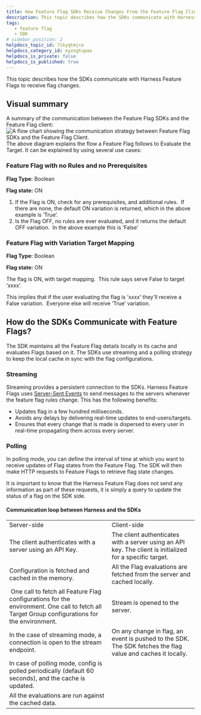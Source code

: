 ```yaml
---
title: How Feature Flag SDKs Receive Changes From the Feature Flag Client
description: This topic describes how the SDKs communicate with Harness Feature Flags to receive flag changes.
tags: 
   - feature flag
   - SDK
# sidebar_position: 2
helpdocs_topic_id: 7ikyqtmjce
helpdocs_category_id: eyzngtupao
helpdocs_is_private: false
helpdocs_is_published: true
---
```


This topic describes how the SDKs communicate with Harness Feature Flags to receive flag changes.

## Visual summary

A summary of the communication between the Feature Flag SDKs and the Feature Flag client: 
![A flow chart showing the communication strategy between Feature Flag SDKs and the Feature Flag Client.](./static/2-communication-sdks-harness-feature-flags-01.jpeg)The above diagram explains the flow a Feature Flag follows to Evaluate the Target. It can be explained by using several use cases:

### Feature Flag with no Rules and no Prerequisites

**Flag Type:** Boolean

**Flag state:** ON

1. If the Flag is ON, check for any prerequisites, and additional rules.  If there are none, the default ON variation is returned, which in the above example is ‘True’.
2. Is the Flag OFF, no rules are ever evaluated, and it returns the default OFF variation.  In the above example this is ‘False’

### Feature Flag with Variation Target Mapping

**Flag Type:** Boolean

**Flag state:** ON

The flag is ON, with target mapping.  This rule says serve False to target ‘xxxx’. 

This implies that if the user evaluating the flag is ‘xxxx’ they'll receive a False variation.  Everyone else will receive ‘True’ variation.

## How do the SDKs Communicate with Feature Flags?

The SDK maintains all the Feature Flag details locally in its cache and evaluates Flags based on it. The SDKs use streaming and a polling strategy to keep the local cache in sync with the flag configurations.

### Streaming

Streaming provides a persistent connection to the SDKs. Harness Feature Flags uses [Server-Sent Events](https://en.wikipedia.org/wiki/Server-sent_events) to send messages to the servers whenever the feature flag rules change. This has the following benefits:

* Updates flag in a few hundred milliseconds.
* Avoids any delays by delivering real-time updates to end-users/targets.
* Ensures that every change that is made is dispersed to every user in real-time propagating them across every server.

### Polling

In polling mode, you can define the interval of time at which you want to receive updates of Flag states from the Feature Flag. The SDK will then make HTTP requests to Feature Flags to retrieve flag state changes.

It is important to know that the Harness Feature Flag does not send any information as part of these requests, it is simply a query to update the status of a flag on the SDK side.

#### Communication loop between Harness and the SDKs



|  |  |
| --- | --- |
| Server-side | Client-side |
| The client authenticates with a server using an API Key. | The client authenticates with a server using an API key. The client is initialized for a specific target. |
| Configuration is fetched and cached in the memory. | All the Flag evaluations are fetched from the server and cached locally. |
| One call to fetch all Feature Flag configurations for the environment. One call to fetch all Target Group configurations for the environment.  | Stream is opened to the server.  |
| In the case of streaming mode, a connection is open to the stream endpoint. | On any change in flag, an event is pushed to the SDK. The SDK fetches the flag value and caches it locally. |
| In case of polling mode, config is polled periodically (default 60 seconds), and the cache is updated.  |   |
| All the evaluations are run against the cached data. |   |

